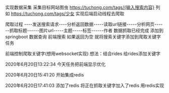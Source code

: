 实现数据采集  采集目标网站图虫
https://tuchong.com/tags/{输入搜索内容}
列如
https://tuchong.com/tags/少女
实现后端启动线程去爬取

爬取过程 ----发送搜索请求----分析返回数据-----读取url链接-----分析网页------抓取标题------图片url-----主题-----标签------作者
数据抓取已经完成
添加到springboot
数据查询
前端搜索 如果返回为空 就将搜索关键字添加到爬取关键字任务

前端控制爬取关键字(想用websocket实现)
想法：结合rides 给rides添加关键字


2020年6月20日13:22:34
今天任务把前端显示优化


2020年6月20日15:41:20
开始集成redis

2020年6月20日17:41:03
添加了redis 将正在抓取关键字加入了redis  用redis实现
